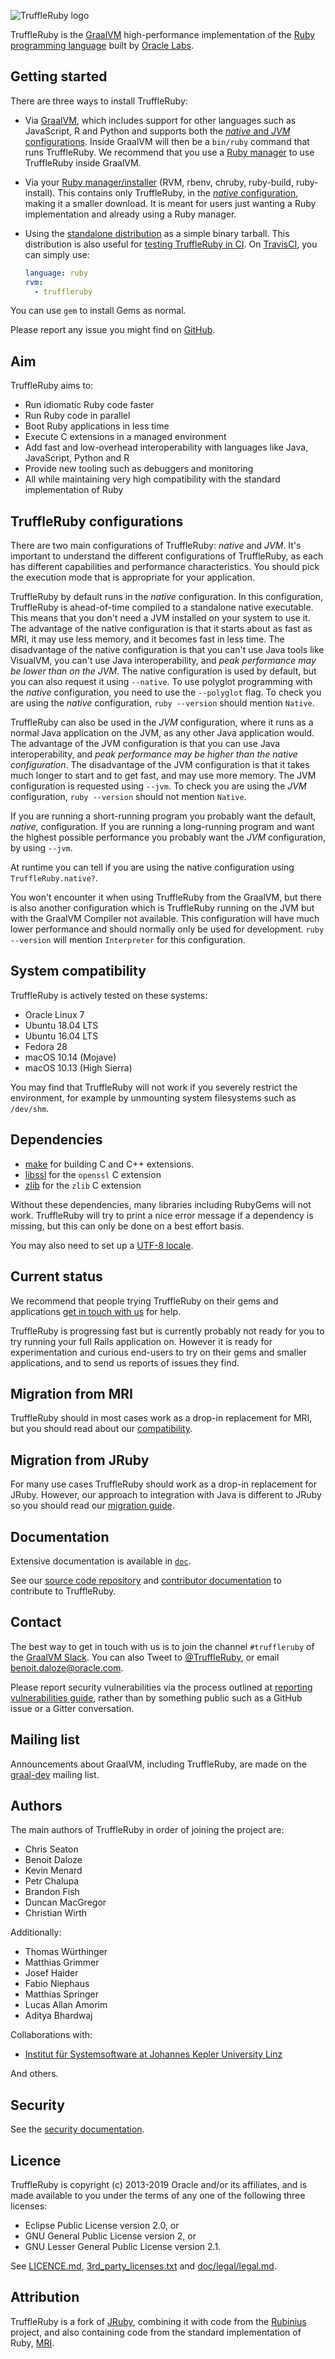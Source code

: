 ![TruffleRuby logo](logo/png/truffleruby_logo_horizontal_medium.png)

TruffleRuby is the [GraalVM](http://graalvm.org/) high-performance implementation
of the [Ruby programming language](https://www.ruby-lang.org/en/) built by
[Oracle Labs](https://labs.oracle.com).

## Getting started

There are three ways to install TruffleRuby:

* Via [GraalVM](doc/user/installing-graalvm.md), which includes support for
  other languages such as JavaScript, R and Python and supports both the
  [*native* and *JVM* configurations](#truffleruby-configurations).
  Inside GraalVM will then be a `bin/ruby` command that runs TruffleRuby.
  We recommend that you use a [Ruby manager](doc/user/ruby-managers.md#configuring-ruby-managers-for-the-full-graalvm-distribution)
  to use TruffleRuby inside GraalVM.

* Via your [Ruby manager/installer](doc/user/ruby-managers.md) (RVM, rbenv,
  chruby, ruby-build, ruby-install). This contains only TruffleRuby, in the
  [*native* configuration](#truffleruby-configurations), making it a smaller
  download. It is meant for users just wanting a Ruby implementation and already
  using a Ruby manager.

* Using the [standalone distribution](doc/user/standalone-distribution.md)
  as a simple binary tarball. This distribution is also useful for
  [testing TruffleRuby in CI](doc/user/standalone-distribution.md).
  On [TravisCI](https://docs.travis-ci.com/user/languages/ruby#truffleruby), you can simply use:
  ```yaml
  language: ruby
  rvm:
    - truffleruby
  ```

You can use `gem` to install Gems as normal.

Please report any issue you might find on [GitHub](https://github.com/oracle/truffleruby/issues).

## Aim

TruffleRuby aims to:

* Run idiomatic Ruby code faster
* Run Ruby code in parallel
* Boot Ruby applications in less time
* Execute C extensions in a managed environment
* Add fast and low-overhead interoperability with languages like Java, JavaScript, Python and R
* Provide new tooling such as debuggers and monitoring
* All while maintaining very high compatibility with the standard implementation of Ruby

## TruffleRuby configurations

There are two main configurations of TruffleRuby: *native* and *JVM*. It's
important to understand the different configurations of TruffleRuby, as each has
different capabilities and performance characteristics. You should pick the
execution mode that is appropriate for your application.

TruffleRuby by default runs in the *native* configuration. In this
configuration, TruffleRuby is ahead-of-time compiled to a standalone native
executable. This means that you don't need a JVM installed on your system to
use it. The advantage of the native configuration is that it starts about as
fast as MRI, it may use less memory, and it becomes fast in less time. The
disadvantage of the native configuration is that you can't use Java tools like
VisualVM, you can't use Java interoperability, and *peak performance may be
lower than on the JVM*. The native configuration is used by default, but you
can also request it using `--native`. To use polyglot programming with the
*native* configuration, you need to use the `--polyglot` flag. To check you
are using the *native* configuration, `ruby --version` should mention
`Native`.

TruffleRuby can also be used in the *JVM* configuration, where it runs as a
normal Java application on the JVM, as any other Java application would. The
advantage of the JVM configuration is that you can use Java interoperability,
and *peak performance may be higher than the native configuration*. The
disadvantage of the JVM configuration is that it takes much longer to start and
to get fast, and may use more memory. The JVM configuration is requested using
`--jvm`. To check you are using the *JVM* configuration, `ruby --version` should
not mention `Native`.

If you are running a short-running program you probably want the default,
*native*, configuration. If you are running a long-running program and want the
highest possible performance you probably want the *JVM* configuration, by using
`--jvm`.

At runtime you can tell if you are using the native configuration using
`TruffleRuby.native?`.

You won't encounter it when using TruffleRuby from the GraalVM, but there is
also another configuration which is TruffleRuby running on the JVM but with the
GraalVM Compiler not available. This configuration will have much lower
performance and should normally only be used for development. `ruby --version`
will mention `Interpreter` for this configuration.

## System compatibility

TruffleRuby is actively tested on these systems:

* Oracle Linux 7
* Ubuntu 18.04 LTS
* Ubuntu 16.04 LTS
* Fedora 28
* macOS 10.14 (Mojave)
* macOS 10.13 (High Sierra)

You may find that TruffleRuby will not work if you severely restrict the
environment, for example by unmounting system filesystems such as `/dev/shm`.

## Dependencies

* [make](doc/user/installing-llvm.md) for building C and C++ extensions.
* [libssl](doc/user/installing-libssl.md) for the `openssl` C extension
* [zlib](doc/user/installing-zlib.md) for the `zlib` C extension

Without these dependencies, many libraries including RubyGems will not work.
TruffleRuby will try to print a nice error message if a dependency is missing,
but this can only be done on a best effort basis.

You may also need to set up a [UTF-8 locale](doc/user/utf8-locale.md).

## Current status

We recommend that people trying TruffleRuby on their gems and applications
[get in touch with us](#contact) for help.

TruffleRuby is progressing fast but is currently probably not ready for you to
try running your full Rails application on. However it is ready for
experimentation and curious end-users to try on their gems and smaller
applications, and to send us reports of issues they find.

## Migration from MRI

TruffleRuby should in most cases work as a drop-in replacement for MRI, but you
should read about our [compatibility](doc/user/compatibility.md).

## Migration from JRuby

For many use cases TruffleRuby should work as a drop-in replacement for JRuby.
However, our approach to integration with Java is different to JRuby so you
should read our [migration guide](doc/user/jruby-migration.md).

## Documentation

Extensive documentation is available in [`doc`](doc).

See our [source code repository](https://github.com/oracle/truffleruby) and
[contributor
documentation](https://github.com/oracle/truffleruby/tree/master/doc/contributor)
to contribute to TruffleRuby.

## Contact

The best way to get in touch with us is to join the channel `#truffleruby` of the
[GraalVM Slack](https://join.slack.com/t/graalvm/shared_invite/enQtNzk0NTc5MzUyNzg5LTAwY2YyODQ4MzJjMGJjZGQzMWY2ZDA3NWI3YzEzNDRlNGQ1MTZkYzkzM2JkYjIxMTY2NGQzNjUxOGQzZGExZmU).
You can also Tweet to [@TruffleRuby](https://twitter.com/truffleruby), or email
benoit.daloze@oracle.com.

Please report security vulnerabilities via the process outlined at [reporting
vulnerabilities
guide](https://www.oracle.com/corporate/security-practices/assurance/vulnerability/reporting.html),
rather than by something public such as a GitHub issue or a Gitter
conversation.

## Mailing list

Announcements about GraalVM, including TruffleRuby, are made on the
[graal-dev](http://mail.openjdk.java.net/mailman/listinfo/graal-dev) mailing list.

## Authors

The main authors of TruffleRuby in order of joining the project are:

* Chris Seaton
* Benoit Daloze
* Kevin Menard
* Petr Chalupa
* Brandon Fish
* Duncan MacGregor
* Christian Wirth

Additionally:

* Thomas Würthinger
* Matthias Grimmer
* Josef Haider
* Fabio Niephaus
* Matthias Springer
* Lucas Allan Amorim
* Aditya Bhardwaj

Collaborations with:

* [Institut für Systemsoftware at Johannes Kepler University
   Linz](http://ssw.jku.at)

And others.

## Security

See the [security documentation](doc/user/security.md).

## Licence

TruffleRuby is copyright (c) 2013-2019 Oracle and/or its affiliates, and is made
available to you under the terms of any one of the following three licenses:

* Eclipse Public License version 2.0, or
* GNU General Public License version 2, or
* GNU Lesser General Public License version 2.1.

See [LICENCE.md](LICENCE.md), [3rd_party_licenses.txt](3rd_party_licenses.txt) and
[doc/legal/legal.md](doc/legal/legal.md).

## Attribution

TruffleRuby is a fork of [JRuby](https://github.com/jruby/jruby), combining it
with code from the [Rubinius](https://github.com/rubinius/rubinius) project, and
also containing code from the standard implementation of Ruby,
[MRI](https://github.com/ruby/ruby).
